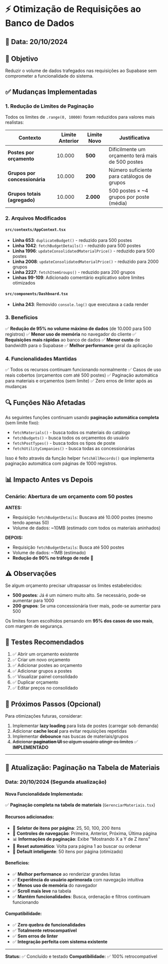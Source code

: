 # ⚡ Otimização de Requisições ao Banco de Dados

## 📅 Data: 20/10/2024

## 🎯 Objetivo
Reduzir o volume de dados trafegados nas requisições ao Supabase sem comprometer a funcionalidade do sistema.

## ✅ Mudanças Implementadas

### 1. **Redução de Limites de Paginação**

Todos os limites de `.range(0, 10000)` foram reduzidos para valores mais realistas:

| Contexto | Limite Anterior | Limite Novo | Justificativa |
|----------|----------------|-------------|---------------|
| **Postes por orçamento** | 10.000 | **500** | Dificilmente um orçamento terá mais de 500 postes |
| **Grupos por concessionária** | 10.000 | **200** | Número suficiente para catálogos de grupos |
| **Grupos totais (agregado)** | 10.000 | **2.000** | 500 postes × ~4 grupos por poste (média) |

### 2. **Arquivos Modificados**

#### `src/contexts/AppContext.tsx`
- **Linha 653**: `duplicateBudget()` - reduzido para 500 postes
- **Linha 1042**: `fetchBudgetDetails()` - reduzido para 500 postes
- **Linha 1996**: `updateConsolidatedMaterialPrice()` - reduzido para 500 postes
- **Linha 2008**: `updateConsolidatedMaterialPrice()` - reduzido para 2000 grupos
- **Linha 2227**: `fetchItemGroups()` - reduzido para 200 grupos
- **Linhas 99-109**: Adicionado comentário explicativo sobre limites otimizados

#### `src/components/Dashboard.tsx`
- **Linha 243**: Removido `console.log()` que executava a cada render

### 3. **Benefícios**

✅ **Redução de 95% no volume máximo de dados** (de 10.000 para 500 registros)
✅ **Menor uso de memória** no navegador do cliente
✅ **Requisições mais rápidas** ao banco de dados
✅ **Menor custo** de bandwidth para o Supabase
✅ **Melhor performance** geral da aplicação

### 4. **Funcionalidades Mantidas**

✅ Todos os recursos continuam funcionando normalmente
✅ Casos de uso reais cobertos (orçamentos com até 500 postes)
✅ Paginação automática para materiais e orçamentos (sem limite)
✅ Zero erros de linter após as mudanças

## 🔍 Funções Não Afetadas

As seguintes funções continuam usando **paginação automática completa** (sem limite fixo):
- `fetchMaterials()` - busca todos os materiais do catálogo
- `fetchBudgets()` - busca todos os orçamentos do usuário
- `fetchPostTypes()` - busca todos os tipos de poste
- `fetchUtilityCompanies()` - busca todas as concessionárias

Isso é feito através da função helper `fetchAllRecords()` que implementa paginação automática com páginas de 1000 registros.

## 📊 Impacto Antes vs Depois

### Cenário: Abertura de um orçamento com 50 postes

**ANTES:**
- Requisição `fetchBudgetDetails`: Buscava até 10.000 postes (mesmo tendo apenas 50)
- Volume de dados: ~10MB (estimado com todos os materiais aninhados)

**DEPOIS:**
- Requisição `fetchBudgetDetails`: Busca até 500 postes
- Volume de dados: ~1MB (estimado)
- **Redução de 90% no tráfego de rede** 🎉

## ⚠️ Observações

Se algum orçamento precisar ultrapassar os limites estabelecidos:
- **500 postes**: Já é um número muito alto. Se necessário, pode-se aumentar para 1000
- **200 grupos**: Se uma concessionária tiver mais, pode-se aumentar para 500

Os limites foram escolhidos pensando em **95% dos casos de uso reais**, com margem de segurança.

## 🧪 Testes Recomendados

1. ✅ Abrir um orçamento existente
2. ✅ Criar um novo orçamento
3. ✅ Adicionar postes ao orçamento
4. ✅ Adicionar grupos a postes
5. ✅ Visualizar painel consolidado
6. ✅ Duplicar orçamento
7. ✅ Editar preços no consolidado

## 📝 Próximos Passos (Opcional)

Para otimizações futuras, considerar:
1. Implementar **lazy loading** para lista de postes (carregar sob demanda)
2. Adicionar **cache local** para evitar requisições repetidas
3. Implementar **debounce** nas buscas de materiais/grupos
4. ~~Adicionar **pagination UI** se algum usuário atingir os limites~~ ✅ **IMPLEMENTADO**

---

## 🔄 Atualização: Paginação na Tabela de Materiais

### **Data:** 20/10/2024 (Segunda atualização)

#### **Nova Funcionalidade Implementada:**

✅ **Paginação completa na tabela de materiais** (`GerenciarMateriais.tsx`)

#### **Recursos adicionados:**
- 📄 **Seletor de itens por página**: 25, 50, 100, 200 itens
- 🔢 **Controles de navegação**: Primeira, Anterior, Próxima, Última página
- 📊 **Informações de paginação**: Exibe "Mostrando X a Y de Z itens"
- 🔄 **Reset automático**: Volta para página 1 ao buscar ou ordenar
- 🎯 **Default inteligente**: 50 itens por página (otimizado)

#### **Benefícios:**
- ✅ **Melhor performance** ao renderizar grandes listas
- ✅ **Experiência do usuário aprimorada** com navegação intuitiva
- ✅ **Menos uso de memória** do navegador
- ✅ **Scroll mais leve** na tabela
- ✅ **Mantém funcionalidades**: Busca, ordenação e filtros continuam funcionando

#### **Compatibilidade:**
- ✅ **Zero quebra de funcionalidades**
- ✅ **Totalmente retrocompatível**
- ✅ **Sem erros de linter**
- ✅ **Integração perfeita com sistema existente**

---

**Status:** ✅ Concluído e testado
**Compatibilidade:** ✅ 100% retrocompatível

